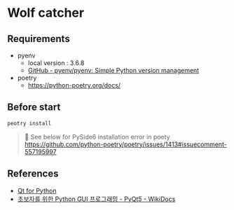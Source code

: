 # Wolf catcher

## Requirements

- pyenv 
  - local version : 3.6.8
  - [GitHub - pyenv/pyenv: Simple Python version management](https://github.com/pyenv/pyenv)
- poetry
  - https://python-poetry.org/docs/

## Before start

```bash
peotry install
```

> 🚀 See below for PySide6 installation error in poety </br>
> https://github.com/python-poetry/poetry/issues/1413#issuecomment-557195997

## References

* [Qt for Python](https://doc.qt.io/qtforpython/index.html)
* [초보자를 위한 Python GUI 프로그래밍 - PyQt5 - WikiDocs](https://wikidocs.net/book/2944)